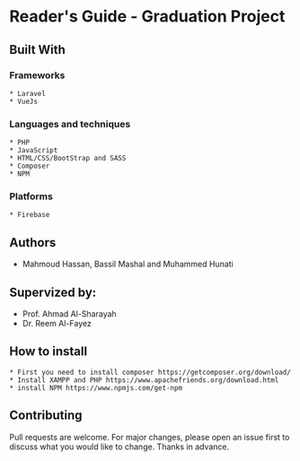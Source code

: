 # Reader's Guide - Graduation Project

<!--Background Story-->

## Built With
### Frameworks
    * Laravel
    * VueJs
### Languages and techniques
    * PHP
    * JavaScript
    * HTML/CSS/BootStrap and SASS
    * Composer
    * NPM
### Platforms
    * Firebase
    
## Authors
* Mahmoud Hassan, Bassil Mashal and Muhammed Hunati

## Supervized by:
* Prof. Ahmad Al-Sharayah
* Dr. Reem Al-Fayez

## How to install
    * First you need to install composer https://getcomposer.org/download/
    * Install XAMPP and PHP https://www.apachefriends.org/download.html
    * install NPM https://www.npmjs.com/get-npm

## Contributing
Pull requests are welcome.
For major changes, please open an issue first to discuss what you would like to change.
Thanks in advance.